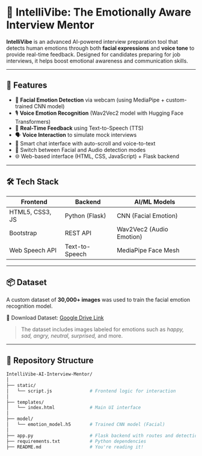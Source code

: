 # 🧠 IntelliVibe: The Emotionally Aware Interview Mentor

**IntelliVibe** is an advanced AI-powered interview preparation tool that detects human emotions through both **facial expressions** and **voice tone** to provide real-time feedback. Designed for candidates preparing for job interviews, it helps boost emotional awareness and communication skills.

---

## 🚀 Features

- 🎥 **Facial Emotion Detection** via webcam (using MediaPipe + custom-trained CNN model)
- 🎙️ **Voice Emotion Recognition** (Wav2Vec2 model with Hugging Face Transformers)
- 📢 **Real-Time Feedback** using Text-to-Speech (TTS)
- 🗣️ **Voice Interaction** to simulate mock interviews
- 💬 Smart chat interface with auto-scroll and voice-to-text
- 🔄 Switch between Facial and Audio detection modes
- 🌐 Web-based interface (HTML, CSS, JavaScript) + Flask backend

---

## 🛠️ Tech Stack

| Frontend             | Backend           | AI/ML Models              |
|----------------------|-------------------|---------------------------|
| HTML5, CSS3, JS      | Python (Flask)    | CNN (Facial Emotion)      |
| Bootstrap            | REST API          | Wav2Vec2 (Audio Emotion)  |
| Web Speech API       | Text-to-Speech    | MediaPipe Face Mesh       |

---

## 📦 Dataset

A custom dataset of **30,000+ images** was used to train the facial emotion recognition model.

📁 Download Dataset: [Google Drive Link](https://drive.google.com/file/d/18dtiod6DxWj2vNB4BsAa8k2SD3Ow1D2t/view?usp=drivesdk)

> The dataset includes images labeled for emotions such as *happy, sad, angry, neutral, surprised,* and more.

---

## 📂 Repository Structure

```bash
IntelliVibe-AI-Interview-Mentor/
│
├── static/
│   └── script.js              # Frontend logic for interaction
│
├── templates/
│   └── index.html             # Main UI interface
│
├── model/
│   └── emotion_model.h5       # Trained CNN model (Facial)
│
├── app.py                     # Flask backend with routes and detection logic
├── requirements.txt           # Python dependencies
├── README.md                  # You're reading it!